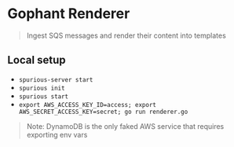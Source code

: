 # Gophant Renderer

> Ingest SQS messages and render their content into templates

## Local setup

- `spurious-server start`
- `spurious init`
- `spurious start`
- `export AWS_ACCESS_KEY_ID=access; export AWS_SECRET_ACCESS_KEY=secret; go run renderer.go`

> Note: DynamoDB is the only faked AWS service that requires exporting env vars
